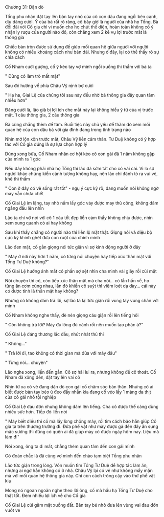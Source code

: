 




Chương 31: Dặn dò


Tống phu nhân đặt tay lên bàn tay nhỏ của cô con dâu đang ngồi bên cạnh, dịu dàng cười. Ý của bà rất rõ ràng, cô bây giờ là người của nhà họ Tống. Bà đối đãi với Cố gia chỉ vì muốn cho họ chút thể diện, hoàn toàn không có ý nhận ly rượu của người nào đó, còn chẳng xem 2 kẻ vụ lợi trước mắt là thông gia

Chiếc bàn tròn được sử dụng để giúp mối quan hệ giữa người với người không có nhiều khoảng cách như bàn dài. Nhưng ở đây, lại có thể thấy rõ sự chia cách

Cố Nham cười gượng, cố ý kéo tay vợ mình ngồi xuống thì thầm với bà ta

" Đừng có làm trò mất mặt"

Sau đó hướng về phía Châu Vỹ nịnh bợ cười

" Ha ha, Giai Lệ của chúng tôi sau này đều nhờ bà thông gia đây quan tâm nhiều hơn"

Đáng cười là, lão già bị lợi ích che mắt này lại không hiểu ý tứ của vị trước mặt. 1 câu thông gia, 2 câu thông gia





Bà cũng chẳng thèm để tâm. Buổi tiệc này chủ yếu để thăm dò xem mối quan hệ của con dâu bà với gia đình đang trong tình trạng nào

Nhìn mớ lộn xộn trước mắt, Châu Vỹ liền cảm thán. Tư Duệ không có ý hợp tác với Cố gia đúng là sự lựa chọn hợp lý

Dùng xong bữa, Cố Nham nhân cơ hội kéo cô con gái đã 1 năm không gặp của mình ra 1 góc

Nếu đây không phải nhà họ Tống thì lão đã sớm tát cho cô vài cái. Vì lo sợ người khác chứng kiến cảnh tượng không hay, nên lão chỉ đành tỏ ra vui vẻ, khẽ thì thầm

" Con ở đây có vẻ sống rất tốt" - ngụ ý cực kỳ rõ, đang muốn nói không ngờ mày vẫn chưa chết

Cố Giai Lệ im lặng, tay nhỏ nắm lấy góc váy được may thủ công, không dám ngẩng đầu lên nhìn

Lão ta chỉ vờ nói với cô 1 câu tốt đẹp liền cảm thấy không chịu được, nhìn xem xung quanh có ai hay không

Sau khi thấy chẳng có người nào thì liền lộ mặt thật. Giọng nói và điệu bộ cực kỳ khinh ghét đứa con ruột của chính mình

Lão đen mặt, cố gằn giọng nói tức giận vì sợ kinh động người ở đây

" Mày ở nơi này hơn 1 năm, có từng nói chuyện hay tiếp xúc thân mật với Tống Tư Duệ không?"

Cố Giai Lệ hướng ánh mắt có phần sợ sệt nhìn cha mình vài giây rồi cúi mặt



Nói chuyện thì có, còn tiếp xúc thân mật mà cha nói... có lần hắn về, họ từng ăn cơm cùng nhau, lần đó khiến cô suýt thì viêm loét dạ dày... cái này có được tính là thân mật hay không?

Nhưng cô không dám trả lời, sợ lão ta lại tức giận rồi vung tay vung chân với mình



Cố Nham không nghe thấy, đè nén giọng cáu giận rồi lên tiếng hỏi

" Còn không trả lời? Mày đủ lông đủ cánh rồi nên muốn tạo phản à?"

Cố Giai Lệ đáng thương lắc đầu, nhút nhát thủ thỉ

" Không..."

" Trả lời đi, tao không có thời gian mà đùa với mày đâu"

" Từng nói... chuyện"

Lão nghe xong, liền đến gần. Cô sợ hãi lui ra, nhưng không để cô thoát. Cố Nham đã xông đến, đặt tay lên vai cô

Nhìn từ xa có vẻ đang dặn dò con gái cố chăm sóc bản thân. Nhưng có ai biết được bàn tay béo ú đeo đầy nhẫn kia đang cố véo lấy 1 mảng da thịt của cô gái nhỏ tội nghiệp

Cố Giai Lệ đau đớn nhưng không dám lên tiếng. Cha cô được thế càng dùng nhiều sức hơn. Tiếp đó liền nói

" Mày biết điều thì cố mà lấy lòng chồng mày, rồi tìm cách bảo hắn giúp Cố gia ta trên thương trường đi. Đứa phế vật như mày được gả đến đây ăn sung mặc sướng thì đừng có quên ai đã giúp mày có được ngày hôm nay. Liệu mà làm đi"

Nói xong, ông ta đi mất, chẳng thèm quan tâm đến con gái mình

Cô đoán chắc là đã cùng vợ mình đến chào tạm biệt Tống phu nhân

Lão tức giận trong lòng. Vốn muốn tìm Tống Tư Duệ để hợp tác làm ăn, nhưng ai ngờ hắn không có ở nhà. Châu Vỹ lại có vẻ như không mấy mặn mà với mối quan hệ thông gia này. Chỉ còn cách trông cậy vào thứ phế vật kia

Mong nó ngoan ngoãn nghe theo lời ông, cố mà hầu hạ Tống Tư Duệ cho thật tốt. Đem nhiều lợi ích về cho Cố gia

Cố Giai Lệ cúi gằm mặt xuống đất. Bàn tay bé nhỏ đưa lên vùng vai đau đớn vuốt ve




